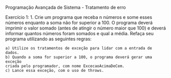 Programação Avançada de Sistema - Tratamento de erro

Exercício 1:
    1. Crie um programa que receba n números e some esses números
  enquanto a soma não for superior a 100. O programa deverá
  imprimir o valor somado (antes de atingir o número maior que 100)
  e deverá informar quantos números foram somados e qual a média.
  Refaça seu programa utilizando as seguintes regras:
  
    a) Utilize os tratamentos de exceção para lidar com a entrada de dados.
    b) Quando a soma for superior a 100, o programa deverá gerar uma exceção
    criada pelo programador, com nome ExcecaoAcimaDeCem.
    c) Lance essa exceção, com o uso de throws.
